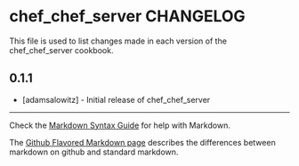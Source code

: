 # chef_chef_server CHANGELOG

This file is used to list changes made in each version of the chef_chef_server cookbook.

## 0.1.1
- [adamsalowitz] - Initial release of chef_chef_server

- - -
Check the [Markdown Syntax Guide](http://daringfireball.net/projects/markdown/syntax) for help with Markdown.

The [Github Flavored Markdown page](http://github.github.com/github-flavored-markdown/) describes the differences between markdown on github and standard markdown.

